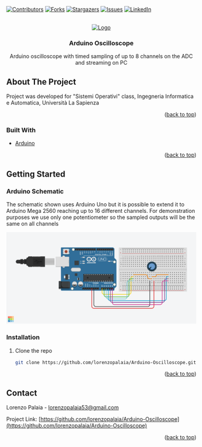 [![Contributors][contributors-shield]][contributors-url]
[![Forks][forks-shield]][forks-url]
[![Stargazers][stars-shield]][stars-url]
[![Issues][issues-shield]][issues-url]
[![LinkedIn][linkedin-shield]][linkedin-url]

<div id="top"></div>

<br />
<div align="center">
  <a href="https://github.com/lorenzopalaia/Arduino-Oscilloscope">
    <img src="https://brandslogos.com/wp-content/uploads/images/large/arduino-logo-1.png" alt="Logo" width="80" height="80">
  </a>

<h3 align="center">Arduino Oscilloscope</h3>

  <p align="center">
    Arduino oscilloscope with timed sampling of up to 8 channels on the ADC and streaming on PC
    <br />
  </p>
</div>



<!-- ABOUT THE PROJECT -->
## About The Project

Project was developed for "Sistemi Operativi" class, Ingegneria Informatica e Automatica, Università La Sapienza

<p align="right">(<a href="#top">back to top</a>)</p>



### Built With

* [Arduino](https://www.arduino.cc/)

<p align="right">(<a href="#top">back to top</a>)</p>



<!-- GETTING STARTED -->
## Getting Started

### Arduino Schematic
The schematic shown uses Arduino Uno but it is possible to extend it to Arduino Mega 2560 reaching up to 16 different channels. For demonstration purposes we use only one potentiometer so the sampled outputs will be the same on all channels

![Arduino Scheme](./arduino-schematic.png)

### Installation

1. Clone the repo
   ```sh
   git clone https://github.com/lorenzopalaia/Arduino-Oscilloscope.git
   ```
   
<p align="right">(<a href="#top">back to top</a>)</p>



<!-- CONTACT -->
## Contact

Lorenzo Palaia - lorenzopalaia53@gmail.com

Project Link: [https://github.com/lorenzopalaia/Arduino-Oscilloscope](https://github.com/lorenzopalaia/Arduino-Oscilloscope)

<p align="right">(<a href="#top">back to top</a>)</p>



<!-- MARKDOWN LINKS & IMAGES -->
<!-- https://www.markdownguide.org/basic-syntax/#reference-style-links -->
[contributors-shield]: https://img.shields.io/github/contributors/lorenzopalaia/Arduino-Oscilloscope.svg?style=for-the-badge
[contributors-url]: https://github.com/lorenzopalaia/Arduino-Oscilloscope/graphs/contributors
[forks-shield]: https://img.shields.io/github/forks/lorenzopalaia/Arduino-Oscilloscope.svg?style=for-the-badge
[forks-url]: https://github.com/lorenzopalaia/Arduino-Oscilloscope/network/members
[stars-shield]: https://img.shields.io/github/stars/lorenzopalaia/Arduino-Oscilloscope.svg?style=for-the-badge
[stars-url]: https://github.com/lorenzopalaia/Arduino-Oscilloscope/stargazers
[issues-shield]: https://img.shields.io/github/issues/lorenzopalaia/Arduino-Oscilloscope.svg?style=for-the-badge
[issues-url]: https://github.com/lorenzopalaia/Arduino-Oscilloscope/issues
[license-shield]: https://img.shields.io/github/license/lorenzopalaia/Arduino-Oscilloscope.svg?style=for-the-badge
[license-url]: https://github.com/lorenzopalaia/Arduino-Oscilloscope/blob/master/LICENSE.txt
[linkedin-shield]: https://img.shields.io/badge/-LinkedIn-black.svg?style=for-the-badge&logo=linkedin&colorB=555
[linkedin-url]: https://linkedin.com/in/lorenzo-palaia-7177a5202
[product-screenshot]: images/screenshot.png
